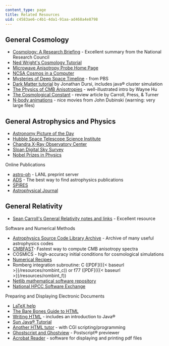 ```yaml
---
content_type: page
title: Related Resources
uid: c4583ae6-c4b1-4da1-91aa-ad468a4e8798
---
```


General Cosmology
-----------------

*   [Cosmology: A Research Briefing](http://www.nap.edu/openbook.php?record_id=9293) - Excellent summary from the National Research Council
*   [Ned Wright's Cosmology Tutorial](http://www.astro.ucla.edu/~wright/cosmo_01.htm)
*   [Microwave Anisotropy Probe Home Page](http://map.gsfc.nasa.gov/)
*   [NCSA Cosmos in a Computer](http://www.ncsa.illinois.edu/Cyberia/Cosmos/CosmosCompHome.html)
*   [Mysteries of Deep Space Timeline](http://www.pbs.org/deepspace/timeline/index.html) - from PBS
*   [Dark Matter tutorial](http://www.astro.queensu.ca/) by Jonathan Dursi, includes java® cluster simulation
*   [The Physics of CMB Anisotropies](http://background.uchicago.edu/) - well-illustrated intro by Wayne Hu
*   [The Cosmological Constant](http://nedwww.ipac.caltech.edu/level5/Carroll/frames.html) - review article by Carroll, Press, & Turner
*   [N-body animations](http://www.cita.utoronto.ca/~dubinski/movies/) - nice movies from John Dubinski (warning: very large files)

General Astrophysics and Physics
--------------------------------

*   [Astronomy Picture of the Day](http://antwrp.gsfc.nasa.gov/apod/astropix.html)
*   [Hubble Space Telescope Science Institute](http://www.stsci.edu/resources/)
*   [Chandra X-Ray Observatory Center](http://chandra.harvard.edu/)
*   [Sloan Digital Sky Survey](http://www.sdss.org/)
*   [Nobel Prizes in Physics](http://www.slac.stanford.edu/library/nobel/)

Online Publications

*   [astro-ph](http://de.arxiv.org/find/astro-ph/) - LANL preprint server
*   [ADS](http://adsabs.harvard.edu/abstract_service.html) - The best way to find astrophysics publications
*   [SPIRES](http://www.slac.stanford.edu/spires/)
*   [Astrophysical Journal](http://phys.org/journals/astrophysical-journal/)

General Relativity
------------------

*   [Sean Carroll's General Relativity notes and links](https://www.preposterousuniverse.com/grnotes/) - Excellent resource

Software and Numerical Methods

*   [Astrophysics Source Code Library Archive](http://ascl.net/) - Archive of many useful astrophysics codes
*   [CMBFAST](https://lambda.gsfc.nasa.gov/toolbox/tb_cmbfast_ov.cfm)\- Fastest way to compute CMB anisotropy spectra
*   COSMICS - high-accuracy initial conditions for cosmological simulations
*   [Numerical Recipes](http://www.nr.com/)
*   Romberg integration subroutine: C ([PDF]({{< baseurl >}}/resources/rombint_c)) or f77 ([PDF]({{< baseurl >}}/resources/rombint_f))
*   [Netlib mathematical software repository](http://www.netlib.org/)
*   [National HPCC Software Exchange](https://www.hq.nasa.gov/hpcc/reports/annrpt97/accomps/ess/WW44.html)

Preparing and Displaying Electronic Documents

*   [LaTeX help](http://www.giss.nasa.gov/tools/latex/)
*   [The Bare Bones Guide to HTML](http://werbach.com/barebones/barebone.html)
*   [Writing HTML](http://www.math.unm.edu/writingHTML/tut/index.html) - includes an introduction to Java®
*   [Sun Java® Tutorial](http://java.sun.com/docs/books/tutorial/index.html)
*   [Another HTML tutor](http://sites.utoronto.ca/webdocs/HTMLdocs/NewHTML/intro.html) - with CGI scripting/programming
*   [Ghostscript and Ghostview](http://pages.cs.wisc.edu/~ghost/) - Postscript® previewer
*   [Acrobat Reader](http://www.adobe.com/support/downloads/main.html) - software for displaying and printing pdf files